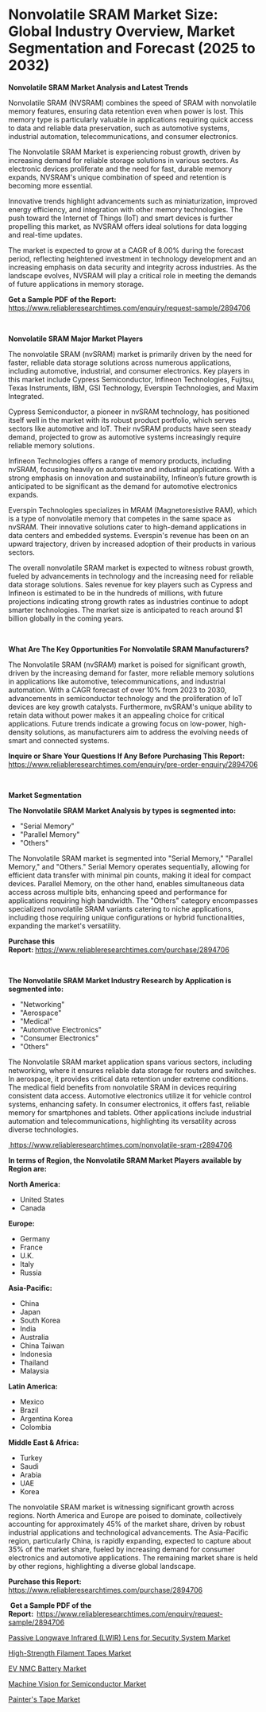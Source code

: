 <p><h1>Nonvolatile SRAM Market Size: Global Industry Overview, Market Segmentation and Forecast (2025 to 2032)</h1></p><p><strong>Nonvolatile SRAM Market Analysis and Latest Trends</strong></p>
<p><p>Nonvolatile SRAM (NVSRAM) combines the speed of SRAM with nonvolatile memory features, ensuring data retention even when power is lost. This memory type is particularly valuable in applications requiring quick access to data and reliable data preservation, such as automotive systems, industrial automation, telecommunications, and consumer electronics. </p><p>The Nonvolatile SRAM Market is experiencing robust growth, driven by increasing demand for reliable storage solutions in various sectors. As electronic devices proliferate and the need for fast, durable memory expands, NVSRAM's unique combination of speed and retention is becoming more essential. </p><p>Innovative trends highlight advancements such as miniaturization, improved energy efficiency, and integration with other memory technologies. The push toward the Internet of Things (IoT) and smart devices is further propelling this market, as NVSRAM offers ideal solutions for data logging and real-time updates. </p><p>The market is expected to grow at a CAGR of 8.00% during the forecast period, reflecting heightened investment in technology development and an increasing emphasis on data security and integrity across industries. As the landscape evolves, NVSRAM will play a critical role in meeting the demands of future applications in memory storage.</p></p>
<p><strong>Get a Sample PDF of the Report:&nbsp;</strong> <a href="https://www.reliableresearchtimes.com/enquiry/request-sample/2894706?utm_campaign=2193&utm_medium=2&utm_source=Github&utm_content=ia&utm_term=15032025&utm_id=nonvolatile-sram">https://www.reliableresearchtimes.com/enquiry/request-sample/2894706</a></p>
<p>&nbsp;</p>
<p><strong>Nonvolatile SRAM Major Market Players</strong></p>
<p><p>The nonvolatile SRAM (nvSRAM) market is primarily driven by the need for faster, reliable data storage solutions across numerous applications, including automotive, industrial, and consumer electronics. Key players in this market include Cypress Semiconductor, Infineon Technologies, Fujitsu, Texas Instruments, IBM, GSI Technology, Everspin Technologies, and Maxim Integrated.</p><p>Cypress Semiconductor, a pioneer in nvSRAM technology, has positioned itself well in the market with its robust product portfolio, which serves sectors like automotive and IoT. Their nvSRAM products have seen steady demand, projected to grow as automotive systems increasingly require reliable memory solutions. </p><p>Infineon Technologies offers a range of memory products, including nvSRAM, focusing heavily on automotive and industrial applications. With a strong emphasis on innovation and sustainability, Infineon’s future growth is anticipated to be significant as the demand for automotive electronics expands.</p><p>Everspin Technologies specializes in MRAM (Magnetoresistive RAM), which is a type of nonvolatile memory that competes in the same space as nvSRAM. Their innovative solutions cater to high-demand applications in data centers and embedded systems. Everspin's revenue has been on an upward trajectory, driven by increased adoption of their products in various sectors.</p><p>The overall nonvolatile SRAM market is expected to witness robust growth, fueled by advancements in technology and the increasing need for reliable data storage solutions. Sales revenue for key players such as Cypress and Infineon is estimated to be in the hundreds of millions, with future projections indicating strong growth rates as industries continue to adopt smarter technologies. The market size is anticipated to reach around $1 billion globally in the coming years.</p></p>
<p>&nbsp;</p>
<p><strong>What Are The Key Opportunities For Nonvolatile SRAM Manufacturers?</strong></p>
<p><p>The Nonvolatile SRAM (nvSRAM) market is poised for significant growth, driven by the increasing demand for faster, more reliable memory solutions in applications like automotive, telecommunications, and industrial automation. With a CAGR forecast of over 10% from 2023 to 2030, advancements in semiconductor technology and the proliferation of IoT devices are key growth catalysts. Furthermore, nvSRAM's unique ability to retain data without power makes it an appealing choice for critical applications. Future trends indicate a growing focus on low-power, high-density solutions, as manufacturers aim to address the evolving needs of smart and connected systems.</p></p>
<p><strong>Inquire or Share Your Questions If Any Before Purchasing This Report:</strong> <a href="https://www.reliableresearchtimes.com/enquiry/pre-order-enquiry/2894706?utm_campaign=2193&utm_medium=2&utm_source=Github&utm_content=ia&utm_term=15032025&utm_id=nonvolatile-sram">https://www.reliableresearchtimes.com/enquiry/pre-order-enquiry/2894706</a></p>
<p>&nbsp;</p>
<p><strong>Market Segmentation</strong></p>
<p><strong>The Nonvolatile SRAM Market Analysis by types is segmented into:</strong></p>
<p><ul><li>"Serial Memory"</li><li>"Parallel Memory"</li><li>"Others"</li></ul></p>
<p><p>The Nonvolatile SRAM market is segmented into "Serial Memory," "Parallel Memory," and "Others." Serial Memory operates sequentially, allowing for efficient data transfer with minimal pin counts, making it ideal for compact devices. Parallel Memory, on the other hand, enables simultaneous data access across multiple bits, enhancing speed and performance for applications requiring high bandwidth. The "Others" category encompasses specialized nonvolatile SRAM variants catering to niche applications, including those requiring unique configurations or hybrid functionalities, expanding the market's versatility.</p></p>
<p><strong>Purchase this Report:&nbsp;</strong><a href="https://www.reliableresearchtimes.com/purchase/2894706?utm_campaign=2193&utm_medium=2&utm_source=Github&utm_content=ia&utm_term=15032025&utm_id=nonvolatile-sram">https://www.reliableresearchtimes.com/purchase/2894706</a></p>
<p>&nbsp;</p>
<p><strong>The Nonvolatile SRAM Market Industry Research by Application is segmented into:</strong></p>
<p><ul><li>"Networking"</li><li>"Aerospace"</li><li>"Medical"</li><li>"Automotive Electronics"</li><li>"Consumer Electronics"</li><li>"Others"</li></ul></p>
<p><p>The Nonvolatile SRAM market application spans various sectors, including networking, where it ensures reliable data storage for routers and switches. In aerospace, it provides critical data retention under extreme conditions. The medical field benefits from nonvolatile SRAM in devices requiring consistent data access. Automotive electronics utilize it for vehicle control systems, enhancing safety. In consumer electronics, it offers fast, reliable memory for smartphones and tablets. Other applications include industrial automation and telecommunications, highlighting its versatility across diverse technologies.</p></p>
<p><a href="https://www.reliableresearchtimes.com/nonvolatile-sram-r2894706?utm_campaign=2193&utm_medium=2&utm_source=Github&utm_content=ia&utm_term=15032025&utm_id=nonvolatile-sram">&nbsp;https://www.reliableresearchtimes.com/nonvolatile-sram-r2894706</a></p>
<p><strong>In terms of Region, the Nonvolatile SRAM Market Players available by Region are:</strong></p>
<p>
    <p> <strong> North America: </strong>
        <ul>
            <li>United States</li>
            <li>Canada</li>
        </ul>
        </p> 
    <p> <strong> Europe: </strong>
        <ul>
            <li>Germany</li>
            <li>France</li>
            <li>U.K.</li>
            <li>Italy</li>
            <li>Russia</li>
        </ul>
        </p> 
    <p> <strong> Asia-Pacific: </strong>
        <ul>
            <li>China</li>
            <li>Japan</li>
            <li>South Korea</li>
            <li>India</li>
            <li>Australia</li>
            <li>China Taiwan</li>
            <li>Indonesia</li>
            <li>Thailand</li>
            <li>Malaysia</li>
        </ul>
        </p> 
    <p> <strong> Latin America: </strong>
        <ul>
            <li>Mexico</li>
            <li>Brazil</li>
            <li>Argentina Korea</li>
            <li>Colombia</li>
        </ul>
        </p> 
    <p> <strong> Middle East & Africa: </strong>
        <ul>
            <li>Turkey</li>
            <li>Saudi</li>
            <li>Arabia</li>
            <li>UAE</li>
            <li>Korea</li>
        </ul>
    </p>
    </p>
<p><p>The nonvolatile SRAM market is witnessing significant growth across regions. North America and Europe are poised to dominate, collectively accounting for approximately 45% of the market share, driven by robust industrial applications and technological advancements. The Asia-Pacific region, particularly China, is rapidly expanding, expected to capture about 35% of the market share, fueled by increasing demand for consumer electronics and automotive applications. The remaining market share is held by other regions, highlighting a diverse global landscape.</p></p>
<p><strong>Purchase this Report: </strong><a href="https://www.reliableresearchtimes.com/purchase/2894706?utm_campaign=2193&utm_medium=2&utm_source=Github&utm_content=ia&utm_term=15032025&utm_id=nonvolatile-sram">https://www.reliableresearchtimes.com/purchase/2894706</a></p>
<p>&nbsp;<strong>Get a Sample PDF of the Report:&nbsp;&nbsp;</strong><a href="https://www.reliableresearchtimes.com/enquiry/request-sample/2894706?utm_campaign=2193&utm_medium=2&utm_source=Github&utm_content=ia&utm_term=15032025&utm_id=nonvolatile-sram">https://www.reliableresearchtimes.com/enquiry/request-sample/2894706</a></p>
<p><strong></strong></p>
<p><p><a href="https://github.com/ujanoandryvw/Market-Research-Report-List-1/blob/main/passive-longwave-infrared-lwir-lens-for-security-system-market.md?utm_campaign=2193&utm_medium=2&utm_source=Github&utm_content=ia&utm_term=15032025&utm_id=nonvolatile-sram">Passive Longwave Infrared (LWIR) Lens for Security System Market</a></p><p><a href="https://github.com/zemonarutaep/Market-Research-Report-List-1/blob/main/high-strength-filament-tapes-market.md?utm_campaign=2193&utm_medium=2&utm_source=Github&utm_content=ia&utm_term=15032025&utm_id=nonvolatile-sram">High-Strength Filament Tapes Market</a></p><p><a href="https://github.com/floengsubb/Market-Research-Report-List-1/blob/main/ev-nmc-battery-market.md?utm_campaign=2193&utm_medium=2&utm_source=Github&utm_content=ia&utm_term=15032025&utm_id=nonvolatile-sram">EV NMC Battery Market</a></p><p><a href="https://github.com/buluckcapps2/Market-Research-Report-List-1/blob/main/machine-vision-for-semiconductor-market.md?utm_campaign=2193&utm_medium=2&utm_source=Github&utm_content=ia&utm_term=15032025&utm_id=nonvolatile-sram">Machine Vision for Semiconductor Market</a></p><p><a href="https://github.com/donnypolan/Market-Research-Report-List-1/blob/main/painters-tape-market.md?utm_campaign=2193&utm_medium=2&utm_source=Github&utm_content=ia&utm_term=15032025&utm_id=nonvolatile-sram">Painter's Tape Market</a></p></p>